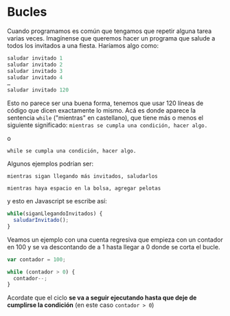 # Bucles
 
Cuando programamos es común que tengamos que repetir alguna tarea varias veces.
Imagínense que queremos hacer un programa que salude a todos los invitados a una fiesta. Haríamos algo como:
```javascript
saludar invitado 1
saludar invitado 2
saludar invitado 3
saludar invitado 4
…
saludar invitado 120
```

Esto no parece ser una buena forma, tenemos que usar 120 líneas de código que dicen exactamente lo mismo.
Acá es donde aparece la sentencia `while` ("mientras" en castellano), que tiene más o menos el siguiente significado:
`mientras se cumpla una condición, hacer algo.`

o

`while se cumpla una condición, hacer algo.`

Algunos ejemplos podrían ser:

`mientras sigan llegando más invitados, saludarlos`

`mientras haya espacio en la bolsa, agregar pelotas`

y esto en Javascript se escribe así:

```javascript
while(siganLlegandoInvitados) {
  saludarInvitado();
}
```

Veamos un ejemplo con una cuenta regresiva que empieza con un contador en 100 y se va descontando de a 1 hasta llegar a 0 donde se corta el bucle. 

```javascript
var contador = 100;

while (contador > 0) {
  contador--; 
}
```

Acordate que el ciclo **se va a seguir ejecutando hasta que deje de cumplirse la condición** (en este caso `contador > 0`)
